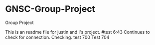 # GNSC-Group-Project
Group Project

This is an readme file for justin and I's project. 
#test 6:43
Continues to check for connection. Checking. 
test 700
 Test 704 
